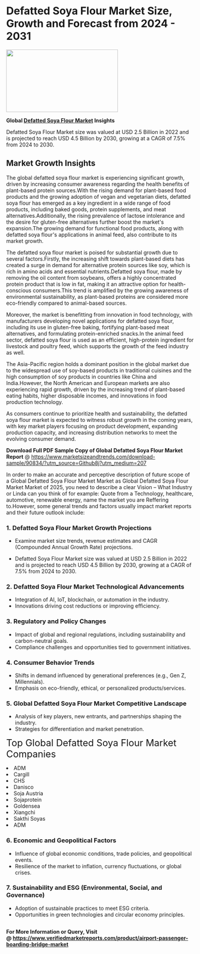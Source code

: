 <H1>Defatted Soya Flour Market Size, Growth and Forecast from 2024 - 2031</H1><img class="aligncenter size-medium wp-image-584254" src="https://thirdeyenews.in/wp-content/uploads/2024/09/Global-Market-Research-300x168.jpeg" alt="" width="300" height="168" /><p><strong>Global&nbsp;<a href="https://www.marketsizeandtrends.com/download-sample/90834/?utm_source=Github8j?utm_medium=207">Defatted Soya Flour Market</a> Insights</strong></p><p>Defatted Soya Flour Market size was valued at USD 2.5 Billion in 2022 and is projected to reach USD 4.5 Billion by 2030, growing at a CAGR of 7.5% from 2024 to 2030.</p><p><h2>Market Growth Insights</h2> <p>The global defatted soya flour market is experiencing significant growth, driven by increasing consumer awareness regarding the health benefits of plant-based protein sources.With the rising demand for plant-based food products and the growing adoption of vegan and vegetarian diets, defatted soya flour has emerged as a key ingredient in a wide range of food products, including baked goods, protein supplements, and meat alternatives.Additionally, the rising prevalence of lactose intolerance and the desire for gluten-free alternatives further boost the market's expansion.The growing demand for functional food products, along with defatted soya flour's applications in animal feed, also contribute to its market growth.</p> <p>The defatted soya flour market is poised for substantial growth due to several factors.Firstly, the increasing shift towards plant-based diets has created a surge in demand for alternative protein sources like soy, which is rich in amino acids and essential nutrients.Defatted soya flour, made by removing the oil content from soybeans, offers a highly concentrated protein product that is low in fat, making it an attractive option for health-conscious consumers.This trend is amplified by the growing awareness of environmental sustainability, as plant-based proteins are considered more eco-friendly compared to animal-based sources.</p> <p>Moreover, the market is benefitting from innovation in food technology, with manufacturers developing novel applications for defatted soya flour, including its use in gluten-free baking, fortifying plant-based meat alternatives, and formulating protein-enriched snacks.In the animal feed sector, defatted soya flour is used as an efficient, high-protein ingredient for livestock and poultry feed, which supports the growth of the feed industry as well.</p> <p>The Asia-Pacific region holds a dominant position in the global market due to the widespread use of soy-based products in traditional cuisines and the high consumption of soy products in countries like China and India.However, the North American and European markets are also experiencing rapid growth, driven by the increasing trend of plant-based eating habits, higher disposable incomes, and innovations in food production technology.</p> <p>As consumers continue to prioritize health and sustainability, the defatted soya flour market is expected to witness robust growth in the coming years, with key market players focusing on product development, expanding production capacity, and increasing distribution networks to meet the evolving consumer demand.</p> <p><span class=""><strong>Download Full PDF Sample Copy of Global Defatted Soya Flour Market Report</strong> @ <a href="https://www.marketsizeandtrends.com/download-sample/90834/?utm_source=Github8j?utm_medium=207" target="_blank">https://www.marketsizeandtrends.com/download-sample/90834/?utm_source=Github8j?utm_medium=207</a></span></p><p>In order to make an accurate and perceptive description of future scope of a Global&nbsp;Defatted Soya Flour Market Market as Global&nbsp;Defatted Soya Flour Market Market of 2025, you need to describe a clear Vision &ndash; What Industry or Linda can you think of for example: Quote from a Technology, healthcare, automotive, renewable energy, name the market you are Reffering to.However, some general trends and factors usually impact market reports and their future outlook include:</p><h3>1.&nbsp;<strong>Defatted Soya Flour Market Growth Projections</strong></h3><ul><li>Examine market size trends, revenue estimates and CAGR (Compounded Annual Growth Rate) projections.</li><li><p>Defatted Soya Flour Market size was valued at USD 2.5 Billion in 2022 and is projected to reach USD 4.5 Billion by 2030, growing at a CAGR of 7.5% from 2024 to 2030.</p></li></ul><h3>2.&nbsp;<strong>Defatted Soya Flour Market Technological Advancements</strong></h3><ul><li>Integration of AI, IoT, blockchain, or automation in the industry.</li><li>Innovations driving cost reductions or improving efficiency.</li></ul><h3>3.&nbsp;<strong>Regulatory and Policy Changes</strong></h3><ul><li>Impact of global and regional regulations, including sustainability and carbon-neutral goals.</li><li>Compliance challenges and opportunities tied to government initiatives.</li></ul><h3>4.&nbsp;<strong>Consumer Behavior Trends</strong></h3><ul><li>Shifts in demand influenced by generational preferences (e.g., Gen Z, Millennials).</li><li>Emphasis on eco-friendly, ethical, or personalized products/services.</li></ul><h3>5.&nbsp;<strong>Global Defatted Soya Flour Market Competitive Landscape</strong></h3><ul><li>Analysis of key players, new entrants, and partnerships shaping the industry.</li><li>Strategies for differentiation and market penetration.</li></ul><p data-pm-slice="1 1 []"><span style="color: inherit; font-family: inherit; font-size: 25px;">Top Global Defatted Soya Flour Market Companies</span></p><div class="" data-test-id=""><p><li>ADM</li><li> Cargill</li><li> CHS</li><li> Danisco</li><li> Soja Austria</li><li> Sojaprotein</li><li> Goldensea</li><li> Xiangchi</li><li> Sakthi Soyas</li><li> ADM</li></p></div><h3>6.&nbsp;<strong>Economic and Geopolitical Factors</strong></h3><ul><li>Influence of global economic conditions, trade policies, and geopolitical events.</li><li>Resilience of the market to inflation, currency fluctuations, or global crises.</li></ul><h3>7.&nbsp;<strong>Sustainability and ESG (Environmental, Social, and Governance)</strong></h3><ul><li>Adoption of sustainable practices to meet ESG criteria.</li><li>Opportunities in green technologies and circular economy principles.</li></ul><h2><strong style="font-size: 14px;">For More Information or Query, Visit @&nbsp;</strong><a style="background-color: #ffffff; font-size: 14px;" href="https://www.marketsizeandtrends.com/report/defatted-soya-flour-market/" target="_blank">https://www.verifiedmarketreports.com/product/airport-passenger-boarding-bridge-market</a></h2>